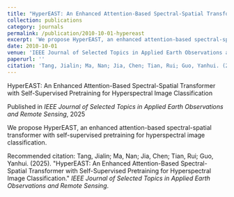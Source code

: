 ```yaml
---
title: "HyperEAST: An Enhanced Attention-Based Spectral-Spatial Transformer with Self-Supervised Pretraining for Hyperspectral Image Classification"
collection: publications
category: journals
permalink: /publication/2010-10-01-hypereast
excerpt: 'We propose HyperEAST, an enhanced attention-based spectral-spatial transformer with self-supervised pretraining for hyperspectral image classification.'
date: 2010-10-01
venue: 'IEEE Journal of Selected Topics in Applied Earth Observations and Remote Sensing'
paperurl: ''
citation: 'Tang, Jialin; Ma, Nan; Jia, Chen; Tian, Rui; Guo, Yanhui. (2025). "HyperEAST: An Enhanced Attention-Based Spectral-Spatial Transformer with Self-Supervised Pretraining for Hyperspectral Image Classification." <i>IEEE Journal of Selected Topics in Applied Earth Observations and Remote Sensing</i>.'
---
```


HyperEAST: An Enhanced Attention-Based Spectral-Spatial Transformer with Self-Supervised Pretraining for Hyperspectral Image Classification

Published in _IEEE Journal of Selected Topics in Applied Earth Observations and Remote Sensing_, 2025

We propose HyperEAST, an enhanced attention-based spectral-spatial transformer with self-supervised pretraining for hyperspectral image classification.

Recommended citation: Tang, Jialin; Ma, Nan; Jia, Chen; Tian, Rui; Guo, Yanhui. (2025). "HyperEAST: An Enhanced Attention-Based Spectral-Spatial Transformer with Self-Supervised Pretraining for Hyperspectral Image Classification." _IEEE Journal of Selected Topics in Applied Earth Observations and Remote Sensing_.